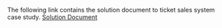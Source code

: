 The following link contains the solution document to ticket sales system case study. [Solution Document](https://docs.google.com/document/d/1LQoYl6_GM6Gd86qQtUshWAKBz-JJiLVVacWD2cDQQII/edit?usp=sharing) 